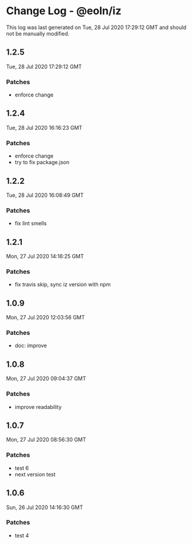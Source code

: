 # Change Log - @eoln/iz

This log was last generated on Tue, 28 Jul 2020 17:29:12 GMT and should not be manually modified.

## 1.2.5
Tue, 28 Jul 2020 17:29:12 GMT

### Patches

- enforce change

## 1.2.4
Tue, 28 Jul 2020 16:16:23 GMT

### Patches

- enforce change
- try to fix package.json

## 1.2.2
Tue, 28 Jul 2020 16:08:49 GMT

### Patches

- fix lint smells

## 1.2.1
Mon, 27 Jul 2020 14:16:25 GMT

### Patches

- fix travis skip, sync iz version with npm

## 1.0.9
Mon, 27 Jul 2020 12:03:56 GMT

### Patches

- doc: improve

## 1.0.8
Mon, 27 Jul 2020 09:04:37 GMT

### Patches

- improve readability

## 1.0.7
Mon, 27 Jul 2020 08:56:30 GMT

### Patches

- test 6
- next version test

## 1.0.6
Sun, 26 Jul 2020 14:16:30 GMT

### Patches

- test 4

